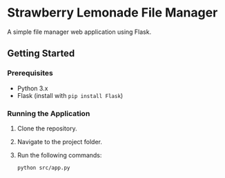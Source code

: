 # Strawberry Lemonade File Manager

A simple file manager web application using Flask.

## Getting Started

### Prerequisites

- Python 3.x
- Flask (install with `pip install Flask`)

### Running the Application

1. Clone the repository.
2. Navigate to the project folder.
3. Run the following commands:

   ```bash
   python src/app.py